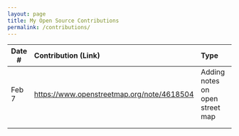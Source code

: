 ```yaml
---
layout: page
title: My Open Source Contributions
permalink: /contributions/
---
```


<!--
Type of the contribution should be "Wikipedia edit", "OpenStreet Map feature", "Documentation", "Course website", "Blog",
"Browser Add-on", etc.

The description should include a brief summary of what you did.

The link should bring us to a public page that shows your contribution. 

Replace the first row with your own contribution. 

-->





| Date #       | Contribution (Link)  | Type  | Description |
|---|:---|:---|:---|
| Feb 7   | https://www.openstreetmap.org/note/4618504    | Adding notes on open street map   |   I added a unbdocumanted barber shop downstairs of my apartment.   |
|     |     |     |      |
|     |     |     |      |
